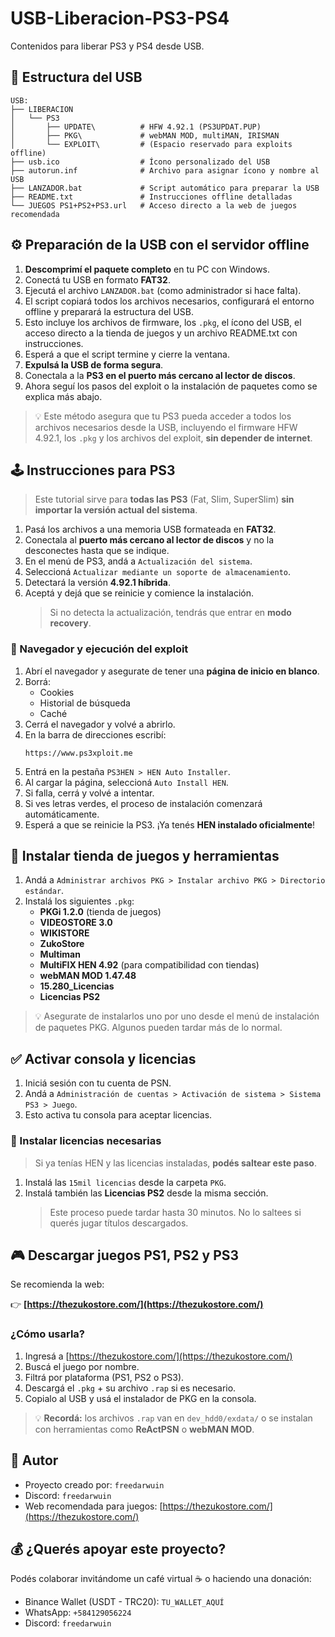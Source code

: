 # USB-Liberacion-PS3-PS4

Contenidos para liberar PS3 y PS4 desde USB.

## 📂 Estructura del USB

```
USB:
├── LIBERACION
│   └── PS3
│       ├── UPDATE\          # HFW 4.92.1 (PS3UPDAT.PUP)
│       ├── PKG\             # webMAN MOD, multiMAN, IRISMAN
│       └── EXPLOIT\         # (Espacio reservado para exploits offline)
├── usb.ico                  # Ícono personalizado del USB
├── autorun.inf              # Archivo para asignar ícono y nombre al USB
├── LANZADOR.bat             # Script automático para preparar la USB
├── README.txt               # Instrucciones offline detalladas
└── JUEGOS PS1+PS2+PS3.url   # Acceso directo a la web de juegos recomendada
```

## ⚙️ Preparación de la USB con el servidor offline

1. **Descomprimí el paquete completo** en tu PC con Windows.
2. Conectá tu USB en formato **FAT32**.
3. Ejecutá el archivo `LANZADOR.bat` (como administrador si hace falta).
4. El script copiará todos los archivos necesarios, configurará el entorno offline y preparará la estructura del USB.
5. Esto incluye los archivos de firmware, los `.pkg`, el ícono del USB, el acceso directo a la tienda de juegos y un archivo README.txt con instrucciones.
6. Esperá a que el script termine y cierre la ventana.
7. **Expulsá la USB de forma segura**.
8. Conectala a la **PS3 en el puerto más cercano al lector de discos**.
9. Ahora seguí los pasos del exploit o la instalación de paquetes como se explica más abajo.

> 💡 Este método asegura que tu PS3 pueda acceder a todos los archivos necesarios desde la USB, incluyendo el firmware HFW 4.92.1, los `.pkg` y los archivos del exploit, **sin depender de internet**.

## 🕹️ Instrucciones para PS3

> Este tutorial sirve para **todas las PS3** (Fat, Slim, SuperSlim) **sin importar la versión actual del sistema**.

1. Pasá los archivos a una memoria USB formateada en **FAT32**.
2. Conectala al **puerto más cercano al lector de discos** y no la desconectes hasta que se indique.
3. En el menú de PS3, andá a `Actualización del sistema`.
4. Seleccioná `Actualizar mediante un soporte de almacenamiento`.
5. Detectará la versión **4.92.1 híbrida**.
6. Aceptá y dejá que se reinicie y comience la instalación.
   > Si no detecta la actualización, tendrás que entrar en **modo recovery**.

### 🔧 Navegador y ejecución del exploit

1. Abrí el navegador y asegurate de tener una **página de inicio en blanco**.
2. Borrá:
    - Cookies
    - Historial de búsqueda
    - Caché
3. Cerrá el navegador y volvé a abrirlo.
4. En la barra de direcciones escribí:
   ```
   https://www.ps3xploit.me
   ```
5. Entrá en la pestaña `PS3HEN > HEN Auto Installer`.
6. Al cargar la página, seleccioná `Auto Install HEN`.
7. Si falla, cerrá y volvé a intentar.
8. Si ves letras verdes, el proceso de instalación comenzará automáticamente.
9. Esperá a que se reinicie la PS3. ¡Ya tenés **HEN instalado oficialmente**!

## 🛒 Instalar tienda de juegos y herramientas

1. Andá a `Administrar archivos PKG > Instalar archivo PKG > Directorio estándar`.
2. Instalá los siguientes `.pkg`:
    - **PKGi 1.2.0** (tienda de juegos)
    - **VIDEOSTORE 3.0**
    - **WIKISTORE**
    - **ZukoStore**
    - **Multiman**
    - **MultiFIX HEN 4.92** (para compatibilidad con tiendas)
    - **webMAN MOD 1.47.48**
    - **15.280_Licencias**
    - **Licencias PS2**

> 💡 Asegurate de instalarlos uno por uno desde el menú de instalación de paquetes PKG. Algunos pueden tardar más de lo normal.

## ✅ Activar consola y licencias

1. Iniciá sesión con tu cuenta de PSN.
2. Andá a `Administración de cuentas > Activación de sistema > Sistema PS3 > Juego`.
3. Esto activa tu consola para aceptar licencias.

### 🔐 Instalar licencias necesarias

> Si ya tenías HEN y las licencias instaladas, **podés saltear este paso**.

1. Instalá las `15mil licencias` desde la carpeta `PKG`.
2. Instalá también las **Licencias PS2** desde la misma sección.
   > Este proceso puede tardar hasta 30 minutos. No lo saltees si querés jugar títulos descargados.

## 🎮 Descargar juegos PS1, PS2 y PS3

Se recomienda la web:

👉 **[https://thezukostore.com/](https://thezukostore.com/)**

### ¿Cómo usarla?

1. Ingresá a [https://thezukostore.com/](https://thezukostore.com/)
2. Buscá el juego por nombre.
3. Filtrá por plataforma (PS1, PS2 o PS3).
4. Descargá el `.pkg` + su archivo `.rap` si es necesario.
5. Copialo al USB y usá el instalador de PKG en la consola.

> 💡 **Recordá:** los archivos `.rap` van en `dev_hdd0/exdata/` o se instalan con herramientas como **ReActPSN** o **webMAN MOD**.

## 👤 Autor

- Proyecto creado por: `freedarwuin`
- Discord: `freedarwuin`
- Web recomendada para juegos: [https://thezukostore.com/](https://thezukostore.com/)

## 💰 ¿Querés apoyar este proyecto?

Podés colaborar invitándome un café virtual ☕ o haciendo una donación:

- Binance Wallet (USDT - TRC20): `TU_WALLET_AQUÍ`
- WhatsApp: `+584129056224`
- Discord: `freedarwuin`